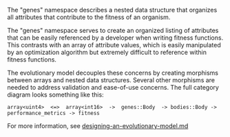 The "genes" namespace describes a nested data structure that organizes all attributes that contribute to the fitness of an organism.

The "genes" namespace serves to create an organized listing of attributes that can be easily referenced by a developer when writing fitness functions. This contrasts with an array of attribute values, which is easily manipulated by an optimization algorithm but extremely difficult to reference within fitness functions. 

The evolutionary model decouples these concerns by creating morphisms between arrays and nested data structures. Several other morphisms are needed to address validation and ease-of-use concerns. The full category diagram looks something like this:

`array<uint4>  <=>  array<int16>  ->  genes::Body  -> bodies::Body -> performance_metrics -> fitness`

For more information, see [designing-an-evolutionary-model.md](designing-an-evolutionary-model.md)